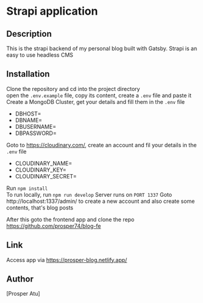 # Strapi application

## Description

This is the strapi backend of my personal blog built with Gatsby. Strapi is an easy to use headless CMS

## Installation

Clone the repository and cd into the project directory  
open the `.env.example` file, copy its content, create a `.env` file and paste it
Create a MongoDB Cluster, get your details and fill them in the `.env` file

- DBHOST=
- DBNAME=
- DBUSERNAME=
- DBPASSWORD=

Goto to https://cloudinary.com/, create an account and fil your details in the `.env` file

- CLOUDINARY_NAME=
- CLOUDINARY_KEY=
- CLOUDINARY_SECRET=

Run `npm install`  
To run locally, run `npm run develop`
Server runs on `PORT 1337`
Goto http://localhost:1337/admin/ to create a new account and also create some contents, that's blog posts

After this goto the frontend app and clone the repo
https://github.com/prosper74/blog-fe

## Link

Access app via https://prosper-blog.netlify.app/

## Author

[Prosper Atu]
